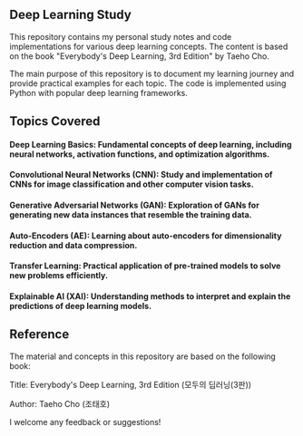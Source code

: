 ## Deep Learning Study

This repository contains my personal study notes and code implementations for various deep learning concepts. The content is based on the book "Everybody's Deep Learning, 3rd Edition" by Taeho Cho.

The main purpose of this repository is to document my learning journey and provide practical examples for each topic. The code is implemented using Python with popular deep learning frameworks.

## Topics Covered
#### Deep Learning Basics: Fundamental concepts of deep learning, including neural networks, activation functions, and optimization algorithms.

#### Convolutional Neural Networks (CNN): Study and implementation of CNNs for image classification and other computer vision tasks.

#### Generative Adversarial Networks (GAN): Exploration of GANs for generating new data instances that resemble the training data.

#### Auto-Encoders (AE): Learning about auto-encoders for dimensionality reduction and data compression.

#### Transfer Learning: Practical application of pre-trained models to solve new problems efficiently.

#### Explainable AI (XAI): Understanding methods to interpret and explain the predictions of deep learning models.

## Reference
The material and concepts in this repository are based on the following book:

Title: Everybody's Deep Learning, 3rd Edition (모두의 딥러닝(3판))

Author: Taeho Cho (조태호)

I welcome any feedback or suggestions!
